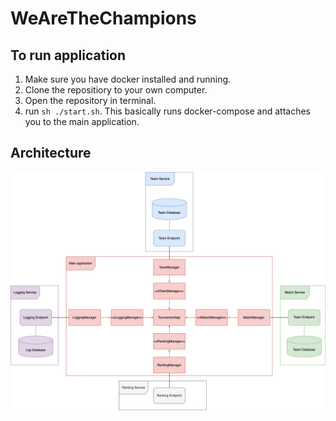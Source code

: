 # WeAreTheChampions


To run application
-

1. Make sure you have docker installed and running.
2. Clone the repositiory to your own computer.
3. Open the repository in terminal.
4. run `sh ./start.sh`. This basically runs docker-compose and attaches you to the main application.

Architecture
-

![diagram](diagram.svg)
